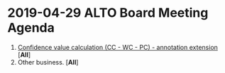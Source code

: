 # 2019-04-29 ALTO Board Meeting Agenda
1.  [Confidence value calculation (CC - WC - PC) - annotation extension](https://github.com/altoxml/schema/issues/23) [**All**]
2. Other business. [**All**]

